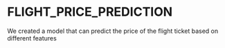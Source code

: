 # FLIGHT_PRICE_PREDICTION
We created a model that can predict the price of the flight ticket based on different features
